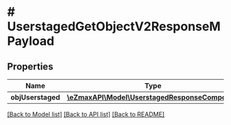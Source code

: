 # # UserstagedGetObjectV2ResponseMPayload

## Properties

Name | Type | Description | Notes
------------ | ------------- | ------------- | -------------
**objUserstaged** | [**\eZmaxAPI\Model\UserstagedResponseCompound**](UserstagedResponseCompound.md) |  |

[[Back to Model list]](../../README.md#models) [[Back to API list]](../../README.md#endpoints) [[Back to README]](../../README.md)
